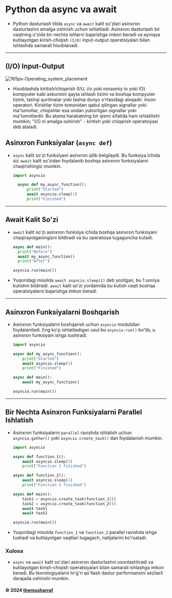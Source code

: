 # Python da async va await

- Python dasturlash tilida `async` va `await` kalit so'zlari asinxron dasturlashni amalga oshirish uchun ishlatiladi.
  Asinxron dasturlash bir vaqtning o'zida bir nechta ishlarni bajarishga imkon beradi va ayniqsa kutilayotgan
  kirish-chiqish `(I/O)` input-output operatsiyalari bilan ishlashda samarali hisoblanadi.

---

## (I/O) Input-Output

  ![165px-Operating_system_placement](https://github.com/user-attachments/assets/819c67fe-1536-4c44-8ca2-1efc0f551dcf)
- Hisoblashda kiritish/chiqarish (I/U, i/o yoki norasmiy io yoki IO) kompyuter kabi axborotni qayta ishlash tizimi va
  boshqa kompyuter tizimi, tashqi qurilmalar yoki tashqi dunyo oʻrtasidagi aloqadir. inson operatori. Kirishlar tizim
  tomonidan qabul qilingan signallar yoki ma'lumotlar, chiqishlar esa undan yuborilgan signallar yoki ma'lumotlardir. Bu
  atama harakatning bir qismi sifatida ham ishlatilishi mumkin; "I/O ni amalga oshirish" - kiritish yoki chiqarish
  operatsiyasi deb ataladi.

## Asinxron Funksiyalar (`async def`)

- `async` kalit so'zi funksiyani asinxron qilib belgilaydi. Bu funksiya ichida siz `await` kalit so'zidan foydalanib
  boshqa
  asinxron funksiyalarni chaqirishingiz mumkin.
  ```python
  import asyncio

    async def my_async_function():
        print("Started")
        await asyncio.sleep(1)
        print("Finished")
  ```

---

## Await Kalit So'zi

- `await` kalit so'zi asinxron funksiya ichida boshqa asinxron funksiyani chaqirayotganingizni bildiradi va bu
  operatsiya tugaguncha kutadi.
  ```python
  async def main():
    print("Before")
    await my_async_function()
    print("After")

  asyncio.run(main())
  ```
- Yuqoridagi misolda `await asyncio.sleep(1)` deb yozilgan, bu 1 soniya kutishni bildiradi. `await` kalit so'zi
  yordamida bu kutish vaqti boshqa operatsiyalarni bajarishga imkon beradi.

---

## Asinxron Funksiyalarni Boshqarish

- Asinxron funksiyalarni boshqarish uchun `asyncio` modulidan foydalaniladi. Eng ko'p ishlatiladigan usul
  bu `asyncio.run()`
  bo'lib, u asinxron funksiyani ishga tushiradi.
  ```python
  import asyncio

  async def my_async_function():
      print("Started")
      await asyncio.sleep(1)
      print("Finished")

  async def main():
      await my_async_function()

  asyncio.run(main())
  ```

---

## Bir Nechta Asinxron Funksiyalarni Parallel Ishlatish

- Asinxron funksiyalarni `parallel` ravishda ishlatish uchun `asyncio.gather()` yoki `asyncio.create_task()` dan
  foydalanish mumkin.
  ```python
  import asyncio

  async def function_1():
      await asyncio.sleep(2)
      print("Function 1 finished")

  async def function_2():
      await asyncio.sleep(1)
      print("Function 2 finished")

  async def main():
      task1 = asyncio.create_task(function_1())
      task2 = asyncio.create_task(function_2())
      await task1
      await task2

  asyncio.run(main())
  ```
- Yuqoridagi misolda `function_1` va `function_2` parallel ravishda ishga tushadi va kutilayotgan vaqtlari tugagach,
  natijalarini ko'rsatadi.

### Xulosa

- `async` va `await` kalit so'zlari asinxron dasturlashni osonlashtiradi va kutilayotgan kirish-chiqish operatsiyalari
  bilan samarali ishlashga imkon beradi. Bu texnologiyalarni to'g'ri qo'llash dastur performansini sezilarli darajada
  oshirishi mumkin.

#### © 2024 [themusharraf](https://github.com/themusharraf)
